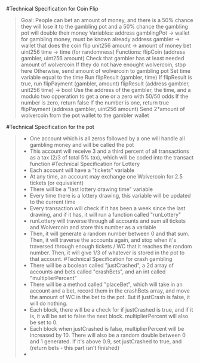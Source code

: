 #Technical Specification for Coin Flip 
> Goal: People can bet an amount of money, and there is a 50% chance they will lose it to the gambling pot and a 50% chance the gambling pot will double their money
> Variables:
>   address gamblingPot -> wallet for gambling money, must be known already
>   address gambler -> wallet that does the coin flip
>   unit256 amount -> amount of money bet
>   uint256 time -> time (for randomness)
> Functions:
> flipCoin (address gambler, uint256 amount)
>   Check that gambler has at least needed amount of wolvercoin
>   If they do not have enought wolvercoin, stop here
>   Otherwise, send amount of wolvercoin to gambling pot
>   Set time variable equal to the time
>   Run flipResult (gambler, time)
>   If flipResult is true, run flipPayment (gambler, amount)
> flipResult (address gambler, unit256 time) -> bool
>   Use the address of the gambler, the time, and a modulo two opperation to get a one or a zero with 50/50 odds
>   If the number is zero, return false
>   If the number is one, return true
> flipPayment (address gambler, uint256 amount)
>   Send 2*amount of wolvercoin from the pot wallet to the gambler wallet

#Technical Specification for the pot
> - One account which is all zeros followed by a one will handle all gambling money and will be called the pot
> - This account will receive 3 and a third percent of all transactions as a tax (2/3 of total 5% tax), which will be coded into the transact function
#Technical Specification for Lottery
> - Each account will have a "tickets" variable
> - At any time, an account may exchange one Wolvercoin for 2.5 tickets (or equivalent)
> - There will be a "last lottery drawing time" variable
> - Every time there is a lottery drawing, this variable will be updated to the current time
> - Every transaction will check if it has been a week since the last drawing, and if it has, it will run a function called "runLottery"
> - runLottery will traverse through all accounts and sum all tickets and Wolvercoin and store this number as a variable
> - Then, it will generate a random number between 0 and that sum. Then, it will traverse the accounts again, and stop when it's traversed through enough tickets / WC that it reaches the random number. Then, it will give 1/3 of whatever is stored in the pot to that account.
#Technical Specification for crash gambling
> - There will be a boolean called "justCrashed", a 2d array of accounts and bets called "crashBets", and an int called "multiplierPercent"
> - There will be a method called "placeBet", which will take in an account and a bet, record them in the crashBets array, and move the amount of WC in the bet to the pot. But if justCrash is false, it will do nothing.
> - Each block, there will be a check for if justCrashed is true, and if it is, it will be set to false the next block. multiplierPercent will also be set to 0.
> - Each block when justCrashed is false, multiplierPercent will be increased by 10. There will also be a random double between 0 and 1 generated. If it's above 0.9, set justCrashed to true, and (return bets - this part isn't finished)
> - 